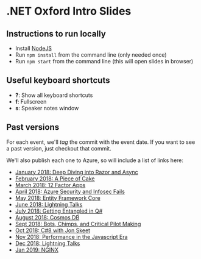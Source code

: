 # .NET Oxford Intro Slides

## Instructions to run locally

* Install [NodeJS](https://nodejs.org/)
* Run `npm install` from the command line (only needed once)
* Run `npm start` from the command line (this will open slides in browser)

## Useful keyboard shortcuts

* **?**: Show all keyboard shortcuts
* **f**: Fullscreen
* **s**: Speaker notes window

## Past versions

For each event, we'll _tag_ the commit with the event date. If you want to see a past version, just checkout that commit.

We'll also publish each one to Azure, so will include a list of links here:

* [January 2018: Deep Diving into Razor and Async](https://dotnetoxfordslides-2018-01-16.azurewebsites.net)
* [February 2018: A Piece of Cake](https://dotnetoxfordslides-2018-02-06.azurewebsites.net)
* [March 2018: 12 Factor Apps](https://dotnetoxfordslides-2018-03-13.azurewebsites.net/)
* [April 2018: Azure Security and Infosec Fails](https://dotnetoxfordslides-2018-04-24.azurewebsites.net/)
* [May 2018: Entity Framework Core](https://dotnetoxfordslides-2018-05-08.azurewebsites.net/)
* [June 2018: Lightning Talks](https://dotnetoxfordslides-2018-06-05.azurewebsites.net/)
* [July 2018: Getting Entangled in Q#](https://dotnetoxfordslides-2018-07-03.azurewebsites.net/)
* [August 2018: Cosmos DB](https://dotnetoxfordslides-2018-08-07.azurewebsites.net/)
* [Sept 2018: Bots, Chimps, and Critical Pilot Making](https://dotnetoxfordslides-2018-09-11.azurewebsites.net/)
* [Oct 2018: C#8 with Jon Skeet](https://dotnetoxfordslides-2018-10-09.azurewebsites.net/)
* [Nov 2018: Performance in the Javascript Era](https://dotnetoxfordslides-2018-11-13.azurewebsites.net/)
* [Dec 2018: Lightning Talks](https://dotnetoxfordslides-2018-12-11.azurewebsites.net/)
* [Jan 2019: NGINX](https://dotnetoxfordslides-2019-01-08.azurewebsites.net/)
